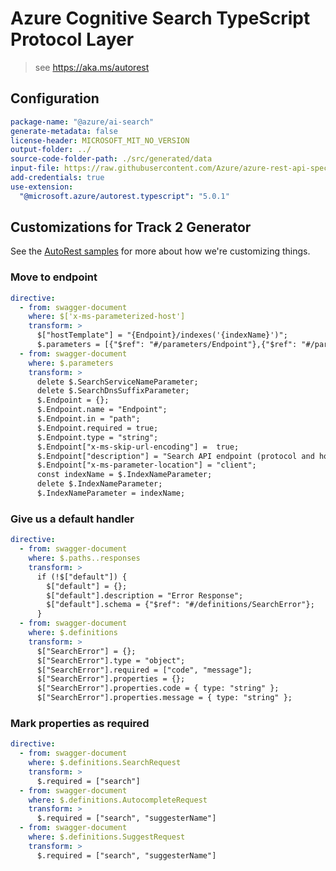 # Azure Cognitive Search TypeScript Protocol Layer

> see https://aka.ms/autorest

## Configuration

```yaml
package-name: "@azure/ai-search"
generate-metadata: false
license-header: MICROSOFT_MIT_NO_VERSION
output-folder: ../
source-code-folder-path: ./src/generated/data
input-file: https://raw.githubusercontent.com/Azure/azure-rest-api-specs/master/specification/search/data-plane/Microsoft.Azure.Search.Data/stable/2019-05-06/searchindex.json
add-credentials: true
use-extension:
  "@microsoft.azure/autorest.typescript": "5.0.1"
```

## Customizations for Track 2 Generator

See the [AutoRest samples](https://github.com/Azure/autorest/tree/master/Samples/3b-custom-transformations)
for more about how we're customizing things.

### Move to endpoint

```yaml
directive:
  - from: swagger-document
    where: $['x-ms-parameterized-host']
    transform: >
      $["hostTemplate"] = "{Endpoint}/indexes('{indexName}')";
      $.parameters = [{"$ref": "#/parameters/Endpoint"},{"$ref": "#/parameters/IndexNameParameter"}]
  - from: swagger-document
    where: $.parameters
    transform: >
      delete $.SearchServiceNameParameter;
      delete $.SearchDnsSuffixParameter;
      $.Endpoint = {};
      $.Endpoint.name = "Endpoint";
      $.Endpoint.in = "path";
      $.Endpoint.required = true;
      $.Endpoint.type = "string";
      $.Endpoint["x-ms-skip-url-encoding"] =  true;
      $.Endpoint["description"] = "Search API endpoint (protocol and hostname)";
      $.Endpoint["x-ms-parameter-location"] = "client";
      const indexName = $.IndexNameParameter;
      delete $.IndexNameParameter;
      $.IndexNameParameter = indexName;
```

### Give us a default handler

```yaml
directive:
  - from: swagger-document
    where: $.paths..responses
    transform: >
      if (!$["default"]) {
        $["default"] = {};
        $["default"].description = "Error Response";
        $["default"].schema = {"$ref": "#/definitions/SearchError"};
      }
  - from: swagger-document
    where: $.definitions
    transform: >
      $["SearchError"] = {};
      $["SearchError"].type = "object";
      $["SearchError"].required = ["code", "message"];
      $["SearchError"].properties = {};
      $["SearchError"].properties.code = { type: "string" };
      $["SearchError"].properties.message = { type: "string" };
```

### Mark properties as required

```yaml
directive:
  - from: swagger-document
    where: $.definitions.SearchRequest
    transform: >
      $.required = ["search"]
  - from: swagger-document
    where: $.definitions.AutocompleteRequest
    transform: >
      $.required = ["search", "suggesterName"]
  - from: swagger-document
    where: $.definitions.SuggestRequest
    transform: >
      $.required = ["search", "suggesterName"]
```
